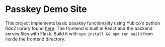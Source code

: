 # Passkey Demo Site
This project implements basic passkey functionality using Yubico's python fido2 library found [here](https://github.com/Yubico/python-fido2). The frontend is built in React and the backend serves files with Flask. Build it with `npm install && npm run build` from inside the frontend directory.